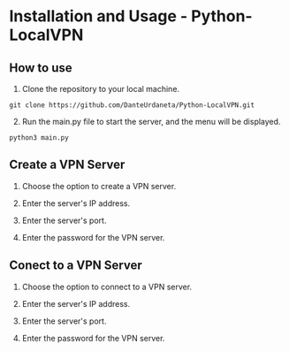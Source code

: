 # Installation and Usage - Python-LocalVPN

## How to use

1. Clone the repository to your local machine.

```
git clone https://github.com/DanteUrdaneta/Python-LocalVPN.git
```

2. Run the main.py file to start the server, and the menu will be displayed.

```
python3 main.py
```

## Create a VPN Server

1. Choose the option to create a VPN server.

2. Enter the server's IP address.

3. Enter the server's port.

4. Enter the password for the VPN server.

## Conect to a VPN Server

1. Choose the option to connect to a VPN server.

2. Enter the server's IP address.

3. Enter the server's port.

4. Enter the password for the VPN server.